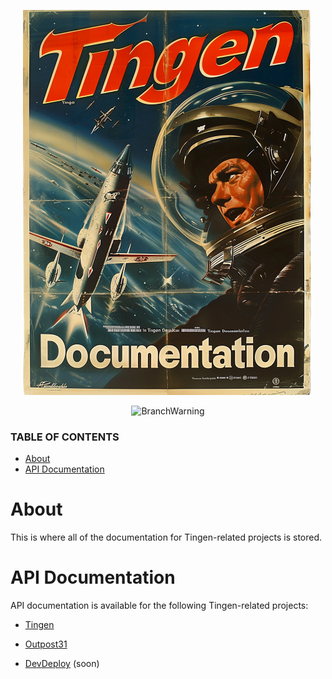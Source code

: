 <!--
  u240805_work-in-progress
-->

<div align="center">

  ![logo](./.github/Images/Logos/TingenDocumentation-464x616.png)

  ![BranchWarning](https://img.shields.io/badge/Release-24.8-teal?style=for-the-badge)

</div>

### TABLE OF CONTENTS
- [About](#about)
- [API Documentation](#api-documentation)

# About

This is where all of the documentation for Tingen-related projects is stored.

# API Documentation

API documentation is available for the following Tingen-related projects:

* [Tingen](https://spectrum-health-systems.github.io/Tingen-Documentation/API/Tingen/index.html)

* [Outpost31](https://spectrum-health-systems.github.io/Tingen-Documentation/API/Outpost31/index.html)

* [DevDeploy](https://spectrum-health-systems.github.io/Tingen-Documentation/API/DevDeploy/index.html) (soon)
